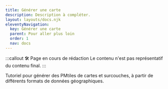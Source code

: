 ```yaml
---
title: Générer une carte
description: Description à compléter.
layout: layouts/docs.njk
eleventyNavigation:
  key: Générer une carte
  parent: Pour aller plus loin
  order: 1
  nav: docs
---
```


:::callout 🛠️ Page en cours de rédaction
Le contenu n'est pas représentatif du contenu final.
:::

Tutoriel pour générer des PMtiles de cartes et surcouches, à partir de différents formats de données géographiques.
